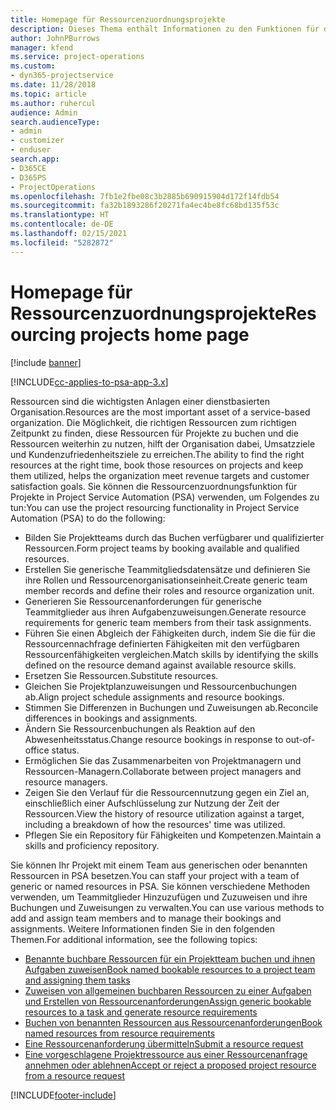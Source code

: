 ```yaml
---
title: Homepage für Ressourcenzuordnungsprojekte
description: Dieses Thema enthält Informationen zu den Funktionen für das Ressourcenmanagement in Project Service Automation (PSA) für Dynamics 365.
author: JohnPBurrows
manager: kfend
ms.service: project-operations
ms.custom:
- dyn365-projectservice
ms.date: 11/28/2018
ms.topic: article
ms.author: ruhercul
audience: Admin
search.audienceType:
- admin
- customizer
- enduser
search.app:
- D365CE
- D365PS
- ProjectOperations
ms.openlocfilehash: 7fb1e2fbe08c3b2885b690915904d172f14fdb54
ms.sourcegitcommit: fa32b1893286f20271fa4ec4be8fc68bd135f53c
ms.translationtype: HT
ms.contentlocale: de-DE
ms.lasthandoff: 02/15/2021
ms.locfileid: "5282872"
---
```

# <a name="resourcing-projects-home-page"></a><span data-ttu-id="7c4ea-103">Homepage für Ressourcenzuordnungsprojekte</span><span class="sxs-lookup"><span data-stu-id="7c4ea-103">Resourcing projects home page</span></span>

[!include [banner](../includes/psa-now-project-operations.md)]

[!INCLUDE[cc-applies-to-psa-app-3.x](../includes/cc-applies-to-psa-app-3x.md)]

<span data-ttu-id="7c4ea-104">Ressourcen sind die wichtigsten Anlagen einer dienstbasierten Organisation.</span><span class="sxs-lookup"><span data-stu-id="7c4ea-104">Resources are the most important asset of a service-based organization.</span></span> <span data-ttu-id="7c4ea-105">Die Möglichkeit, die richtigen Ressourcen zum richtigen Zeitpunkt zu finden, diese Ressourcen für Projekte zu buchen und die Ressourcen weiterhin zu nutzen, hilft der Organisation dabei, Umsatzziele und Kundenzufriedenheitsziele zu erreichen.</span><span class="sxs-lookup"><span data-stu-id="7c4ea-105">The ability to find the right resources at the right time, book those resources on projects and keep them utilized, helps the organization meet revenue targets and customer satisfaction goals.</span></span> <span data-ttu-id="7c4ea-106">Sie können die Ressourcenzuordnungsfunktion für Projekte in Project Service Automation (PSA) verwenden, um Folgendes zu tun:</span><span class="sxs-lookup"><span data-stu-id="7c4ea-106">You can use the project resourcing functionality in Project Service Automation (PSA) to do the following:</span></span>

- <span data-ttu-id="7c4ea-107">Bilden Sie Projektteams durch das Buchen verfügbarer und qualifizierter Ressourcen.</span><span class="sxs-lookup"><span data-stu-id="7c4ea-107">Form project teams by booking available and qualified resources.</span></span>
- <span data-ttu-id="7c4ea-108">Erstellen Sie generische Teammitgliedsdatensätze und definieren Sie ihre Rollen und Ressourcenorganisationseinheit.</span><span class="sxs-lookup"><span data-stu-id="7c4ea-108">Create generic team member records and define their roles and resource organization unit.</span></span>
- <span data-ttu-id="7c4ea-109">Generieren Sie Ressourcenanforderungen für generische Teammitglieder aus ihren Aufgabenzuweisungen.</span><span class="sxs-lookup"><span data-stu-id="7c4ea-109">Generate resource requirements for generic team members from their task assignments.</span></span>
- <span data-ttu-id="7c4ea-110">Führen Sie einen Abgleich der Fähigkeiten durch, indem Sie die für die Ressourcennachfrage definierten Fähigkeiten mit den verfügbaren Ressourcenfähigkeiten vergleichen.</span><span class="sxs-lookup"><span data-stu-id="7c4ea-110">Match skills by identifying the skills defined on the resource demand against available resource skills.</span></span>
- <span data-ttu-id="7c4ea-111">Ersetzen Sie Ressourcen.</span><span class="sxs-lookup"><span data-stu-id="7c4ea-111">Substitute resources.</span></span>
- <span data-ttu-id="7c4ea-112">Gleichen Sie Projektplanzuweisungen und Ressourcenbuchungen ab.</span><span class="sxs-lookup"><span data-stu-id="7c4ea-112">Align project schedule assignments and resource bookings.</span></span>
- <span data-ttu-id="7c4ea-113">Stimmen Sie Differenzen in Buchungen und Zuweisungen ab.</span><span class="sxs-lookup"><span data-stu-id="7c4ea-113">Reconcile differences in bookings and assignments.</span></span>
- <span data-ttu-id="7c4ea-114">Ändern Sie Ressourcenbuchungen als Reaktion auf den Abwesenheitsstatus.</span><span class="sxs-lookup"><span data-stu-id="7c4ea-114">Change resource bookings in response to out-of-office status.</span></span>
- <span data-ttu-id="7c4ea-115">Ermöglichen Sie das Zusammenarbeiten von Projektmanagern und Ressourcen-Managern.</span><span class="sxs-lookup"><span data-stu-id="7c4ea-115">Collaborate between project managers and resource managers.</span></span>
- <span data-ttu-id="7c4ea-116">Zeigen Sie den Verlauf für die Ressourcennutzung gegen ein Ziel an, einschließlich einer Aufschlüsselung zur Nutzung der Zeit der Ressourcen.</span><span class="sxs-lookup"><span data-stu-id="7c4ea-116">View the history of resource utilization against a target, including a breakdown of how the resources' time was utilized.</span></span>
- <span data-ttu-id="7c4ea-117">Pflegen Sie ein Repository für Fähigkeiten und Kompetenzen.</span><span class="sxs-lookup"><span data-stu-id="7c4ea-117">Maintain a skills and proficiency repository.</span></span>


<span data-ttu-id="7c4ea-118">Sie können Ihr Projekt mit einem Team aus generischen oder benannten Ressourcen in PSA besetzen.</span><span class="sxs-lookup"><span data-stu-id="7c4ea-118">You can staff your project with a team of generic or named resources in PSA.</span></span> <span data-ttu-id="7c4ea-119">Sie können verschiedene Methoden verwenden, um Teammitglieder Hinzuzufügen und Zuzuweisen und ihre Buchungen und Zuweisungen zu verwalten.</span><span class="sxs-lookup"><span data-stu-id="7c4ea-119">You can use various methods to add and assign team members and to manage their bookings and assignments.</span></span> <span data-ttu-id="7c4ea-120">Weitere Informationen finden Sie in den folgenden Themen.</span><span class="sxs-lookup"><span data-stu-id="7c4ea-120">For additional information, see the following topics:</span></span>

- [<span data-ttu-id="7c4ea-121">Benannte buchbare Ressourcen für ein Projektteam buchen und ihnen Aufgaben zuweisen</span><span class="sxs-lookup"><span data-stu-id="7c4ea-121">Book named bookable resources to a project team and assigning them tasks</span></span>](assign-named-bookable-resource.md)
- [<span data-ttu-id="7c4ea-122">Zuweisen von allgemeinen buchbaren Ressourcen zu einer Aufgaben und Erstellen von Ressourcenanforderungen</span><span class="sxs-lookup"><span data-stu-id="7c4ea-122">Assign generic bookable resources to a task and generate resource requirements</span></span>](assign-generic-bookable-resource.md)
- [<span data-ttu-id="7c4ea-123">Buchen von benannten Ressourcen aus Ressourcenanforderungen</span><span class="sxs-lookup"><span data-stu-id="7c4ea-123">Book named resources from resource requirements</span></span>](book-named-resource.md)
- [<span data-ttu-id="7c4ea-124">Eine Ressourcenanforderung übermitteln</span><span class="sxs-lookup"><span data-stu-id="7c4ea-124">Submit a resource request</span></span>](submit-resource-request.md)
- [<span data-ttu-id="7c4ea-125">Eine vorgeschlagene Projektressource aus einer Ressourcenanfrage annehmen oder ablehnen</span><span class="sxs-lookup"><span data-stu-id="7c4ea-125">Accept or reject a proposed project resource from a resource request</span></span>](accept-reject-proposed-resource.md)


[!INCLUDE[footer-include](../includes/footer-banner.md)]